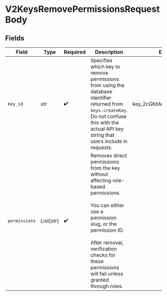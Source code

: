# V2KeysRemovePermissionsRequestBody


## Fields

| Field                                                                                                                                                                                                                                             | Type                                                                                                                                                                                                                                              | Required                                                                                                                                                                                                                                          | Description                                                                                                                                                                                                                                       | Example                                                                                                                                                                                                                                           |
| ------------------------------------------------------------------------------------------------------------------------------------------------------------------------------------------------------------------------------------------------- | ------------------------------------------------------------------------------------------------------------------------------------------------------------------------------------------------------------------------------------------------- | ------------------------------------------------------------------------------------------------------------------------------------------------------------------------------------------------------------------------------------------------- | ------------------------------------------------------------------------------------------------------------------------------------------------------------------------------------------------------------------------------------------------- | ------------------------------------------------------------------------------------------------------------------------------------------------------------------------------------------------------------------------------------------------- |
| `key_id`                                                                                                                                                                                                                                          | *str*                                                                                                                                                                                                                                             | :heavy_check_mark:                                                                                                                                                                                                                                | Specifies which key to remove permissions from using the database identifier returned from `keys.createKey`.<br/>Do not confuse this with the actual API key string that users include in requests.<br/>                                          | key_2cGKbMxRyIzhCxo1Idjz8q                                                                                                                                                                                                                        |
| `permissions`                                                                                                                                                                                                                                     | List[*str*]                                                                                                                                                                                                                                       | :heavy_check_mark:                                                                                                                                                                                                                                | Removes direct permissions from the key without affecting role-based permissions.<br/><br/>You can either use a permission slug, or the permission ID.<br/><br/>After removal, verification checks for these permissions will fail unless granted through roles.<br/> |                                                                                                                                                                                                                                                   |